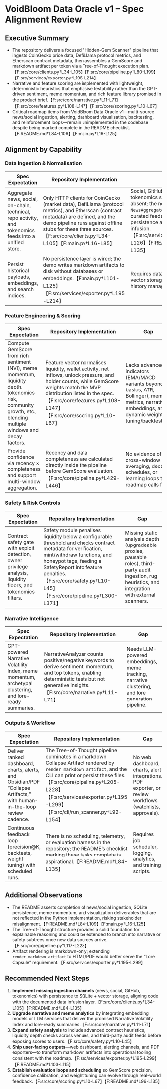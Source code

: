 # VoidBloom Data Oracle v1 – Spec Alignment Review

## Executive Summary
- The repository delivers a focused "Hidden-Gem Scanner" pipeline that ingests CoinGecko price data, DefiLlama protocol metrics, and Etherscan contract metadata, then assembles a GemScore and markdown artifact per token via a Tree-of-Thought execution plan.【F:src/core/clients.py†L34-L105】【F:src/core/pipeline.py†L80-L199】【F:src/services/exporter.py†L195-L214】
- Narrative and feature scoring are implemented with lightweight, deterministic heuristics that emphasise testability rather than the GPT-driven sentiment, meme momentum, and rich feature library promised in the product brief.【F:src/core/narrative.py†L11-L71】【F:src/core/features.py†L108-L147】【F:src/core/scoring.py†L10-L67】
- Critical roadmap items from VoidBloom Data Oracle v1—multi-source news/social ingestion, alerting, dashboard visualisation, backtesting, and reinforcement loops—remain unimplemented in the codebase despite being marked complete in the README checklist.【F:README.md†L84-L106】【F:main.py†L16-L125】

## Alignment by Capability

### Data Ingestion & Normalisation
| Spec Expectation | Repository Implementation | Gap |
| --- | --- | --- |
| Aggregate news, social, on-chain, technical, repo activity, and tokenomics feeds into a unified store. | Only HTTP clients for CoinGecko (market data), DefiLlama (protocol metrics), and Etherscan (contract metadata) are defined, and the demo pipeline runs against offline stubs for these three sources.【F:src/core/clients.py†L34-L105】【F:main.py†L16-L85】 | Social, GitHub, and richer tokenomics sources are absent; the new RSS `NewsAggregator` surfaces curated feeds but lacks persistence and broader data infusion.【F:src/services/news.py†L12-L126】【F:README.md†L84-L135】 |
| Persist historical payloads, embeddings, and search indices. | No persistence layer is wired; the demo writes markdown artifacts to disk without databases or embeddings.【F:main.py†L101-L125】【F:src/services/exporter.py†L195-L214】 | Requires database schema, vector storage, and ingestion history management. |

### Feature Engineering & Scoring
| Spec Expectation | Repository Implementation | Gap |
| --- | --- | --- |
| Compute GemScore from rich sentiment (NVI), meme momentum, liquidity depth, tokenomics risk, community growth, etc., blending multiple windows and decay factors. | Feature vector normalises liquidity, wallet activity, net inflows, unlock pressure, and holder counts, while GemScore weights match the MVP distribution listed in the spec.【F:src/core/features.py†L108-L147】【F:src/core/scoring.py†L10-L67】 | Lacks advanced indicators (EMA/MACD variants beyond basics, ATR, Bollinger), meme metrics, narrative embeddings, and dynamic weight tuning/backtesting. |
| Provide confidence via recency × completeness and support multi-window aggregation. | Recency and data completeness are calculated directly inside the pipeline before GemScore evaluation.【F:src/core/pipeline.py†L429-L446】 | No evidence of cross-window averaging, decay schedules, or learning loops the roadmap calls for. |

### Safety & Risk Controls
| Spec Expectation | Repository Implementation | Gap |
| --- | --- | --- |
| Contract safety gate with exploit detection, owner privilege analysis, liquidity floors, and tokenomics filters. | Safety module penalises liquidity below a configurable threshold and checks contract metadata for verification, mint/withdraw functions, and honeypot tags, feeding a SafetyReport into feature penalties.【F:src/core/safety.py†L10-L45】【F:src/core/pipeline.py†L300-L371】 | Missing static analysis depth (upgradeable proxies, pausable roles), third-party audit ingestion, rug heuristics, and integration with external scanners. |

### Narrative Intelligence
| Spec Expectation | Repository Implementation | Gap |
| --- | --- | --- |
| GPT-powered Narrative Volatility Index, meme momentum, archetypal clustering, and lore-ready summaries. | NarrativeAnalyzer counts positive/negative keywords to derive sentiment, momentum, and top tokens, enabling deterministic tests but not generative insights.【F:src/core/narrative.py†L11-L71】 | Needs LLM-powered embeddings, meme tracking, narrative clustering, and lore generation pipeline. |

### Outputs & Workflow
| Spec Expectation | Repository Implementation | Gap |
| --- | --- | --- |
| Deliver ranked dashboard, charts, alerts, and Obsidian/PDF “Collapse Artifacts,” with human-in-the-loop review cadence. | The Tree-of-Thought pipeline culminates in a markdown Collapse Artifact rendered by `render_markdown_artifact`, and the CLI can print or persist these files.【F:src/core/pipeline.py†L205-L228】【F:src/services/exporter.py†L195-L299】【F:src/cli/run_scanner.py†L92-L154】 | No web dashboard, charts, alert integrations, PDF exporter, or review workflows (watchlists, approvals). |
| Continuous feedback loop (precision@K, backtests, weight tuning) with scheduled runs. | There is no scheduling, telemetry, or evaluation harness in the repository; the README’s checklist marking these tasks complete is aspirational.【F:README.md†L84-L135】 | Requires job scheduler, logging, analytics, and training scripts. |

## Additional Observations
- The README asserts completion of news/social ingestion, SQLite persistence, meme momentum, and visualization deliverables that are not reflected in the Python implementation, risking stakeholder misalignment.【F:README.md†L84-L109】【F:main.py†L16-L125】
- The Tree-of-Thought structure provides a solid foundation for explainable reasoning and could be extended to branch into narrative or safety subtrees once new data sources arrive.【F:src/core/pipeline.py†L117-L228】
- Artifact rendering is markdown-only; extending `render_markdown_artifact` to HTML/PDF would better serve the “Lore Capsule” requirement.【F:src/services/exporter.py†L195-L299】

## Recommended Next Steps
1. **Implement missing ingestion channels** (news, social, GitHub, tokenomics) with persistence to SQLite + vector storage, aligning code with the documented data infusion layer.【F:src/core/clients.py†L34-L105】【F:README.md†L84-L135】
2. **Upgrade narrative and meme analytics** by integrating embedding models or LLM services that deliver the promised Narrative Volatility Index and lore-ready summaries.【F:src/core/narrative.py†L11-L71】
3. **Expand safety analysis** to include advanced contract heuristics, liquidity depth checks across venues, and third-party audit feeds before exposing scores to users.【F:src/core/safety.py†L10-L45】
4. **Ship user-facing outputs**—web dashboard, alerting channels, and PDF exporters—to transform markdown artifacts into operational tooling consistent with the roadmap.【F:src/services/exporter.py†L195-L299】【F:README.md†L103-L115】
5. **Establish evaluation loops and scheduling** so GemScore precision, confidence calibration, and weight tuning can evolve through real-world feedback.【F:src/core/scoring.py†L10-L67】【F:README.md†L96-L135】
